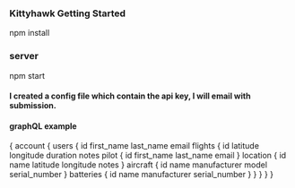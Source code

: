 ### Kittyhawk Getting Started
npm install

### server
npm start


#### I created a config file which contain the api key, I will email with submission.
#### graphQL example
{
     account {
      users {
        	id
         	first_name
	        last_name
  	    	email
  			flights {
          id
          latitude
          longitude
          duration
          notes
          pilot {
            id
            first_name
            last_name
            email
          }
          location {
            id
            name
            latitude
            longitude
            notes
          }
          aircraft {
            id
            name
            manufacturer
            model
            serial_number
          }
          batteries {
            id
            name
            manufacturer
            serial_number
          }
        }
      }
    }
  }